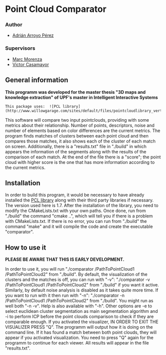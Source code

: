 # Point Cloud Comparator

### Author 
* [Adrián Arroyo Pérez](https://www.linkedin.com/in/adrian-arroyo-p%C3%A9rez-85217967/)

### Supervisors
* [Marc Morenza](https://www.upf.edu/es/web/etic/entry/-/-/97756/409/marc-morenza)
* [Victor Casamayor](https://www.upf.edu/es/web/etic/entry/-/-/116031/409/victor-casamayor)

## General information

**This programm was developed for the master thesis "3D maps and knowledge extraction" of UPF's master in Intelligent Interactive Systems**

	This package uses: 	![PCL library](http://www.willowgarage.com/sites/default/files/pointcloudlibrary_vert_small_pos.png)

This software will compare two input pointclouds, providing with some metrics about their relationship. Number of points, descriptors, noise and number of elements based on color differences are the current metrics. 
The program finds matches of clusters between each point cloud and then compares those matches, it also shows each of the cluster of each match on screen. Additionally, there is a "results.txt" file in "./build" in which appears the information of the segments along with the results of the comparison of each match. At the end of the file there is a "score"; the point cloud with higher score is the one that has more information according to the current metrics.


## Installation

In order to build this program, it would be necessary to have already installed the [PCL library](http://pointclouds.org/) along with their third party libraries if necessary. The version used here is 1.7. 
After the installation of the library, you need to modify the CMakeLists.txt with your own paths.
Once done, run from "./build" the command "cmake ..", which will tell you if there is a problem with CMakeLists.txt. If there is no error, you can run from "./build" the command "make" and it will compile the code and create the executable "comparator".


## How to use it

**PLEASE BE AWARE THAT THIS IS EARLY DEVELOPMENT.**

In order to use it, you will run "./comparator /PathToPointCloud1 /PathToPointCloud2" from "./build". By default, the visualization of the clusters and the matches is off, you can run with "-v": "./comparator -v /PathToPointCloud1 /PathToPointCloud2" from "./build" if you want it active. Similarly, by default noise analysis is disabled as it takes quite more time. If you want to run with it then run with "-n": "./comparator -n /PathToPointCloud1 /PathToPointCloud2" from "./build". You might run as well both "-n -v". Help is also available with "-h".
Other options are -e to select euclidean cluster segmentation as main segmentation algorithm and -i to perform ICP before the point clouds comparison to check if they are comparable enough.
If you activated the visualizer, IN ORDER TO EXIT THE VISUALIZER PRESS "Q". The programm will output how it is doing on the command line. If it has found a match between both point clouds, they will appear if you activated visualization. You need to press "Q" again for the programm to continue for each viewer.
All results will appear in the file "results.txt".
